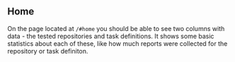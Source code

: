 ## Home

On the page located at `/#home` you should be able to see two columns with data - the tested repositories and task definitions. It shows some basic statistics about each of these, like how much reports were collected for the repository or task definiton.

